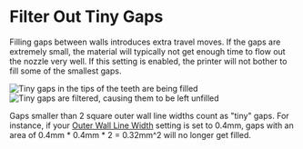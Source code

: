 Filter Out Tiny Gaps
====
Filling gaps between walls introduces extra travel moves. If the gaps are extremely small, the material will typically not get enough time to flow out the nozzle very well. If this setting is enabled, the printer will not bother to fill some of the smallest gaps.

![Tiny gaps in the tips of the teeth are being filled](../images/filter_out_tiny_gaps_disabled.png)
![Tiny gaps are filtered, causing them to be left unfilled](../images/filter_out_tiny_gaps_enabled.png)

Gaps smaller than 2 square outer wall line widths count as "tiny" gaps. For instance, if your [Outer Wall Line Width](../resolution/wall_line_width_0.md) setting is set to 0.4mm, gaps with an area of 0.4mm * 0.4mm * 2 = 0.32mm^2 will no longer get filled.
